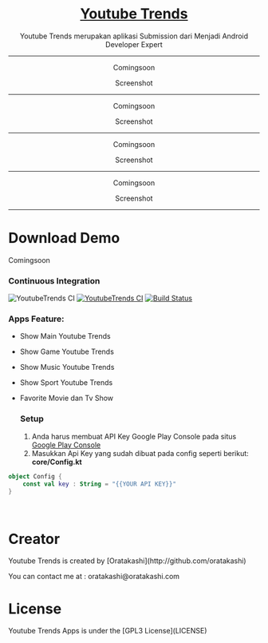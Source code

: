 <p align="center">
  <a href="#">
		<h1 align="center">Youtube Trends</h1>
  </a>
</p>
<p align="center">
  Youtube Trends merupakan aplikasi Submission dari Menjadi Android Developer Expert
</p>

<span align="center">
 <hr>
 <p align="center">Comingsoon</p>
 <p align="center">Screenshot</p>
 <hr>
  <p align="center">Comingsoon</p>
 <p align="center">Screenshot</p>
 <hr>
   <p align="center">Comingsoon</p>
 <p align="center">Screenshot</p>
 <hr>
   <p align="center">Comingsoon</p>
 <p align="center">Screenshot</p>
 <hr>
 </span>
 <h1>Download Demo</h1>
 Comingsoon
 <br>
 
 ### Continuous Integration
 ![YoutubeTrends CI](https://github.com/oratakashi/YoutubeTrends/workflows/YoutubeTrends%20CI/badge.svg)
 [![YoutubeTrends CI](https://circleci.com/gh/oratakashi/YoutubeTrends.svg?style=svg)](https://circleci.com/gh/oratakashi/YoutubeTrends)
 [![Build Status](https://travis-ci.com/oratakashi/YoutubeTrends.svg?branch=main)](https://travis-ci.com/oratakashi/YoutubeTrends)
 
 ### Apps Feature:

- Show Main Youtube Trends
- Show Game Youtube Trends
- Show Music Youtube Trends
- Show Sport Youtube Trends
- Favorite Movie dan Tv Show
 

  ### Setup
  1. Anda harus membuat API Key Google Play Console pada situs <a href="https://console.cloud.google.com/?hl=id&pli=1">Google Play Console</a>
  2. Masukkan Api Key yang sudah dibuat pada config seperti berikut:
	 **core/Config.kt**
```kotlin
object Config {
    const val key : String = "{{YOUR API KEY}}"
}
```
<br>
 <h1>Creator</h1>
 <p>Youtube Trends is created by [Oratakashi](http://github.com/oratakashi)</p>
 <p>You can contact me at : oratakashi@oratakashi.com</p>
 <h1>License</h1>
 <p>Youtube Trends Apps is under the [GPL3 License](LICENSE)</p>
